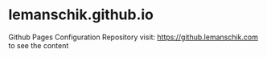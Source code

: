 # lemanschik.github.io
Github Pages Configuration Repository visit: https://github.lemanschik.com to see the content
